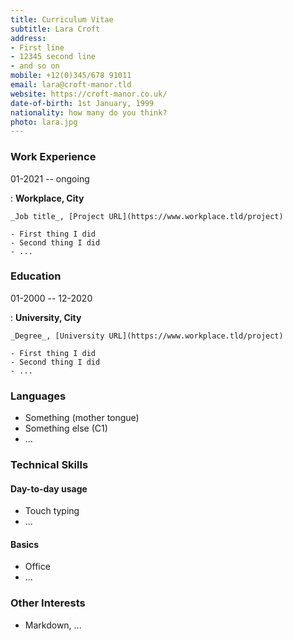 ```yaml
---
title: Curriculum Vitae
subtitle: Lara Croft
address:
- First line
- 12345 second line
- and so on
mobile: +12(0)345/678 91011
email: lara@croft-manor.tld
website: https://croft-manor.co.uk/
date-of-birth: 1st January, 1999
nationality: how many do you think?
photo: lara.jpg
---
```


### Work Experience

01-2021 -- ongoing

:   **Workplace, City**
 
    _Job title_, [Project URL](https://www.workplace.tld/project)
 
    - First thing I did
    - Second thing I did
    - ...

### Education

01-2000 -- 12-2020

:   **University, City**
 
    _Degree_, [University URL](https://www.workplace.tld/project)
 
    - First thing I did
    - Second thing I did
    - ...

### Languages

- Something (mother tongue)
- Something else (C1)
- ...

### Technical Skills

#### Day-to-day usage
- Touch typing
- ...

#### Basics
- Office
- ...

### Other Interests

- Markdown, ...
